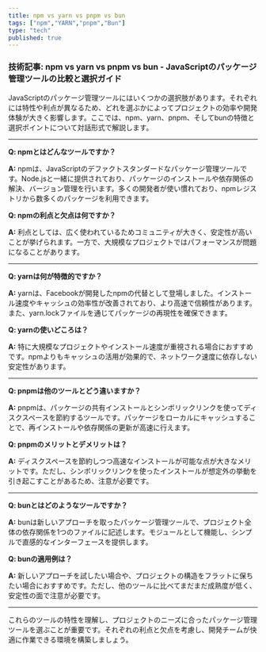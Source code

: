 ```yaml
---
title: npm vs yarn vs pnpm vs bun
tags: ["npm","YARN","pnpm","Bun"]
type: "tech"
published: true
---
```


### 技術記事: npm vs yarn vs pnpm vs bun - JavaScriptのパッケージ管理ツールの比較と選択ガイド

JavaScriptのパッケージ管理ツールにはいくつかの選択肢があります。それぞれには特性や利点が異なるため、どれを選ぶかによってプロジェクトの効率や開発体験が大きく影響します。ここでは、npm、yarn、pnpm、そしてbunの特徴と選択ポイントについて対話形式で解説します。

---

**Q: npmとはどんなツールですか？**

**A:**
npmは、JavaScriptのデファクトスタンダードなパッケージ管理ツールです。Node.jsと一緒に提供されており、パッケージのインストールや依存関係の解決、バージョン管理を行います。多くの開発者が使い慣れており、npmレジストリから数多くのパッケージを利用できます。

**Q: npmの利点と欠点は何ですか？**

**A:**
利点としては、広く使われているためコミュニティが大きく、安定性が高いことが挙げられます。一方で、大規模なプロジェクトではパフォーマンスが問題になることがあります。

---

**Q: yarnは何が特徴的ですか？**

**A:**
yarnは、Facebookが開発したnpmの代替として登場しました。インストール速度やキャッシュの効率性が改善されており、より高速で信頼性があります。また、yarn.lockファイルを通じてパッケージの再現性を確保できます。

**Q: yarnの使いどころは？**

**A:**
特に大規模なプロジェクトやインストール速度が重視される場合におすすめです。npmよりもキャッシュの活用が効果的で、ネットワーク速度に依存しない安定性があります。

---

**Q: pnpmは他のツールとどう違いますか？**

**A:**
pnpmは、パッケージの共有インストールとシンボリックリンクを使ってディスクスペースを節約するツールです。パッケージをローカルにキャッシュすることで、再インストールや依存関係の更新が高速に行えます。

**Q: pnpmのメリットとデメリットは？**

**A:**
ディスクスペースを節約しつつ高速なインストールが可能な点が大きなメリットです。ただし、シンボリックリンクを使ったインストールが想定外の挙動を引き起こすことがあるため、注意が必要です。

---

**Q: bunとはどのようなツールですか？**

**A:**
bunは新しいアプローチを取ったパッケージ管理ツールで、プロジェクト全体の依存関係を1つのファイルに記述します。モジュールとして機能し、シンプルで直感的なインターフェースを提供します。

**Q: bunの適用例は？**

**A:**
新しいアプローチを試したい場合や、プロジェクトの構造をフラットに保ちたい場合におすすめです。ただし、他のツールに比べてまだまだ成熟度が低く、安定性の面で注意が必要です。

---

これらのツールの特性を理解し、プロジェクトのニーズに合ったパッケージ管理ツールを選ぶことが重要です。それぞれの利点と欠点を考慮し、開発チームが快適に作業できる環境を構築しましょう。

